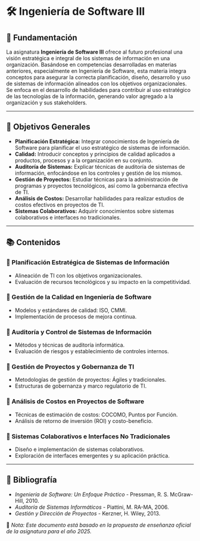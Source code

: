 # 🛠️ Ingeniería de Software III

## 🧐 Fundamentación

La asignatura **Ingeniería de Software III** ofrece al futuro profesional una visión estratégica e integral de los sistemas de información en una organización. Basándose en competencias desarrolladas en materias anteriores, especialmente en Ingeniería de Software, esta materia integra conceptos para asegurar la correcta planificación, diseño, desarrollo y uso de sistemas de información alineados con los objetivos organizacionales. Se enfoca en el desarrollo de habilidades para contribuir al uso estratégico de las tecnologías de la información, generando valor agregado a la organización y sus stakeholders.

---

## 🎯 Objetivos Generales

- **Planificación Estratégica:** Integrar conocimientos de Ingeniería de Software para planificar el uso estratégico de sistemas de información.
- **Calidad:** Introducir conceptos y principios de calidad aplicados a productos, procesos y a la organización en su conjunto.
- **Auditoría de Sistemas:** Explicar técnicas de auditoría de sistemas de información, enfocándose en los controles y gestión de los mismos.
- **Gestión de Proyectos:** Estudiar técnicas para la administración de programas y proyectos tecnológicos, así como la gobernanza efectiva de TI.
- **Análisis de Costos:** Desarrollar habilidades para realizar estudios de costos efectivos en proyectos de TI.
- **Sistemas Colaborativos:** Adquirir conocimientos sobre sistemas colaborativos e interfaces no tradicionales.

---

## 📚 Contenidos

### 🔹 Planificación Estratégica de Sistemas de Información
- Alineación de TI con los objetivos organizacionales.
- Evaluación de recursos tecnológicos y su impacto en la competitividad.

### 🔹 Gestión de la Calidad en Ingeniería de Software
- Modelos y estándares de calidad: ISO, CMMI.
- Implementación de procesos de mejora continua.

### 🔹 Auditoría y Control de Sistemas de Información
- Métodos y técnicas de auditoría informática.
- Evaluación de riesgos y establecimiento de controles internos.

### 🔹 Gestión de Proyectos y Gobernanza de TI
- Metodologías de gestión de proyectos: Ágiles y tradicionales.
- Estructuras de gobernanza y marco regulatorio de TI.

### 🔹 Análisis de Costos en Proyectos de Software
- Técnicas de estimación de costos: COCOMO, Puntos por Función.
- Análisis de retorno de inversión (ROI) y costo-beneficio.

### 🔹 Sistemas Colaborativos e Interfaces No Tradicionales
- Diseño e implementación de sistemas colaborativos.
- Exploración de interfaces emergentes y su aplicación práctica.

---

## 📖 Bibliografía

- *Ingeniería de Software: Un Enfoque Práctico* - Pressman, R. S. McGraw-Hill, 2010.
- *Auditoría de Sistemas Informáticos* - Piattini, M. RA-MA, 2006.
- *Gestión y Dirección de Proyectos* - Kerzner, H. Wiley, 2013.

📌 *Nota: Este documento está basado en la propuesta de enseñanza oficial de la asignatura para el año 2025.*


